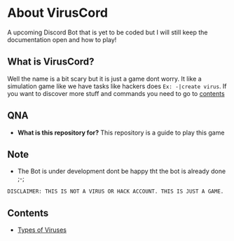 # About VirusCord
A upcoming Discord Bot that is yet to be coded but I will still keep the documentation open and how to play!

## What is VirusCord?
Well the name is a bit scary but it is just a game dont worry. It like a simulation game like we have tasks like hackers does `Ex: -|create virus`. If you want to discover more stuff and commands you need to go to [contents](CONTENTS.md)

## QNA
* **What is this repository for?**
  This repository is a guide to play this game
## Note
* The Bot is under development dont be happy tht the bot is already done ;-;

```DISCLAIMER: THIS IS NOT A VIRUS OR HACK ACCOUNT. THIS IS JUST A GAME.```

## Contents
* [Types of Viruses](contents/TOV.md)


